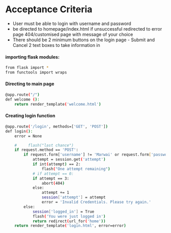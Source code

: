# Acceptance Criteria
* User must be able to login with username and password
* be directed to homepage/index.html if unsuccessful redirected to error page 
404/customised page with message of your choice
* There should be 2 minimum buttons on the login page - Submit and Cancel
2 text boxes to take information in 
 
 

#### importing flask modules:
```bash
from flask import *
from functools import wraps
```
#### Directing to main page
```bash
@app.route("/")
def welcome ():
    return render_template('welcome.html')
```
#### Creating login function
```bash
@app.route('/login', methods=['GET', 'POST'])
def login():
    error = None

    #     flash("last chance")
    if request.method == 'POST':
        if request.form['username'] != 'Marwai' or request.form['password'] != 'password':
            attempt = session.get('attempt')
            if int(attempt) == 2:
                flash("One attempt remaining")
            # if attempt == 0:
            if attempt == 3:
                abort(404)
            else:
                attempt += 1
                session['attempt'] = attempt
                error = 'Invalid Credentials. Please try again.'
        else:
            session['logged_in'] = True
            flash('You were just logged in')
            return redirect(url_for('home'))
    return render_template('login.html', error=error)
```